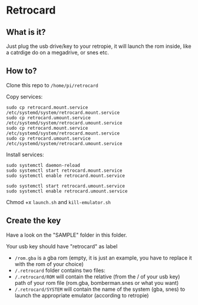 # Retrocard

## What is it?

Just plug the usb drive/key to your retropie, it will launch the rom inside, like a catrdige do on a megadrive, or snes etc.

## How to?

Clone this repo to ``/home/pi/retrocard``

Copy services:

```shell
sudo cp retrocard.mount.service /etc/systemd/system/retrocard.mount.service
sudo cp retrocard.umount.service /etc/systemd/system/retrocard.umount.service
sudo cp retrocard.mount.service /etc/systemd/system/retrocard.mount.service
sudo cp retrocard.umount.service /etc/systemd/system/retrocard.umount.service
```

Install services:
```shell
sudo systemctl daemon-reload
sudo systemctl start retrocard.mount.service
sudo systemctl enable retrocard.mount.service  

sudo systemctl start retrocard.umount.service
sudo systemctl enable retrocard.umount.service
```

Chmod +x ``launch.sh`` and ``kill-emulator.sh``

## Create the key

Have a look on the "SAMPLE" folder in this folder.

Your usb key should have "retrocard" as label

- ``/rom.gba`` is a gba rom (empty, it is just an example, you have to replace it with the rom of your choice)
- ``/.retrocard`` folder contains two files:
- ``/.retrocard/ROM`` will contain the relative (from the / of your usb key) path of your rom file (rom.gba, bomberman.snes or what you want)
- ``/.retrocard/SYSTEM`` will contain the name of the system (gba, snes) to launch the appropriate emulator (according to retropie)
